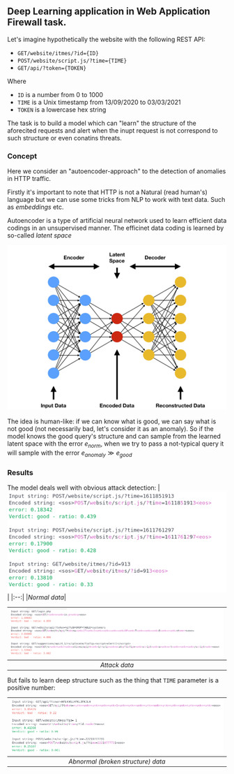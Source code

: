 ## Deep Learning application in Web Application Firewall task.

Let's imagine hypothetically the website with the following REST API:
* `GET/website/itmes/?id={ID}`
* `POST/website/script.js/?time={TIME}`
* `GET/api/?token={TOKEN}`

Where 
* `ID` is a number from 0 to 1000
* `TIME` is a Unix timestamp from 13/09/2020 to 03/03/2021
* `TOKEN` is a lowercase hex string

The task is to build a model which can "learn" the structure of the aforecited requests and alert when the inupt request is not correspond to such structure or even conatins threats.

### Concept
Here we consider an "autoencoder-approach" to the detection of anomalies in HTTP traffic.

Firstly it's important to note that HTTP is not a Natural (read human's) language but we can use some tricks from NLP to work with text data. Such as *embeddings* etc.

Autoencoder is a type of artificial neural network used to learn efficient data codings in an unsupervised manner. The efficinet data coding is learned by so-called *latent space*

![title](./img/ae.png)

The idea is human-like: if we can know what is good, we can say what is not good (not necessarily bad, let's consider it as an anomaly). 
So if the model knows the good query's structure and can sample from the learned latent space with the error $e_{norm}$, when we try to pass a not-typical query it will sample with the error $e_{anomaly}\gg e_{good}$ 

### Results

The model deals well with obvious attack detection:
| ![title](./img/norm.png) |
|:--:| 
|*Normal data*|


| ![title](./img/attacks.png) |
|:--:| 
| *Attack data* |

But fails to learn deep structure such as the thing that `TIME` parameter is a positive number: 

| ![title](./img/broken.png) |
|:--:| 
| *Abnormal (broken structure) data* |
